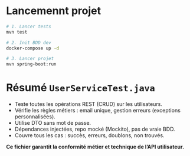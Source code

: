 # Lancemennt projet

```bash
# 1. Lancer tests
mvn test

# 2. Init BDD dev
docker-compose up -d

# 3. Lancer projet
mvn spring-boot:run
```

# Résumé `UserServiceTest.java`

- Teste toutes les opérations REST (CRUD) sur les utilisateurs.
- Vérifie les règles métiers : email unique, gestion erreurs (exceptions personnalisées).
- Utilise DTO sans mot de passe.
- Dépendances injectées, repo mocké (Mockito), pas de vraie BDD.
- Couvre tous les cas : succès, erreurs, doublons, non trouvés.

**Ce fichier garantit la conformité métier et technique de l’API utilisateur.**

